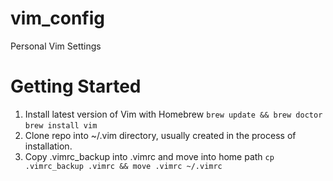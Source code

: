 # vim_config
Personal Vim Settings

# Getting Started
1. Install latest version of Vim with Homebrew
```brew update && brew doctor```
```brew install vim```
2. Clone repo into ~/.vim directory, usually created in the process of installation.
3. Copy .vimrc_backup into .vimrc and move into home path
```cp .vimrc_backup .vimrc && move .vimrc ~/.vimrc```
